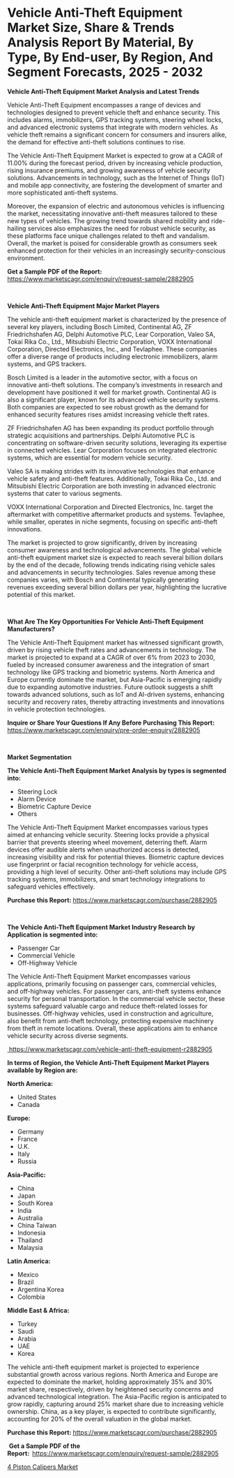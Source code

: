 <p><h1>Vehicle Anti-Theft Equipment Market Size, Share & Trends Analysis Report By Material, By Type, By End-user, By Region, And Segment Forecasts, 2025 - 2032</h1></p><p><strong>Vehicle Anti-Theft Equipment Market Analysis and Latest Trends</strong></p>
<p><p>Vehicle Anti-Theft Equipment encompasses a range of devices and technologies designed to prevent vehicle theft and enhance security. This includes alarms, immobilizers, GPS tracking systems, steering wheel locks, and advanced electronic systems that integrate with modern vehicles. As vehicle theft remains a significant concern for consumers and insurers alike, the demand for effective anti-theft solutions continues to rise.</p><p>The Vehicle Anti-Theft Equipment Market is expected to grow at a CAGR of 11.00% during the forecast period, driven by increasing vehicle production, rising insurance premiums, and growing awareness of vehicle security solutions. Advancements in technology, such as the Internet of Things (IoT) and mobile app connectivity, are fostering the development of smarter and more sophisticated anti-theft systems. </p><p>Moreover, the expansion of electric and autonomous vehicles is influencing the market, necessitating innovative anti-theft measures tailored to these new types of vehicles. The growing trend towards shared mobility and ride-hailing services also emphasizes the need for robust vehicle security, as these platforms face unique challenges related to theft and vandalism. Overall, the market is poised for considerable growth as consumers seek enhanced protection for their vehicles in an increasingly security-conscious environment.</p></p>
<p><strong>Get a Sample PDF of the Report:&nbsp;</strong> <a href="https://www.marketscagr.com/enquiry/request-sample/2882905?utm_campaign=2462&utm_medium=2&utm_source=Github&utm_content=ia&utm_term=13032025&utm_id=vehicle-anti-theft-equipment">https://www.marketscagr.com/enquiry/request-sample/2882905</a></p>
<p>&nbsp;</p>
<p><strong>Vehicle Anti-Theft Equipment Major Market Players</strong></p>
<p><p>The vehicle anti-theft equipment market is characterized by the presence of several key players, including Bosch Limited, Continental AG, ZF Friedrichshafen AG, Delphi Automotive PLC, Lear Corporation, Valeo SA, Tokai Rika Co., Ltd., Mitsubishi Electric Corporation, VOXX International Corporation, Directed Electronics, Inc., and Tevlaphee. These companies offer a diverse range of products including electronic immobilizers, alarm systems, and GPS trackers.</p><p>Bosch Limited is a leader in the automotive sector, with a focus on innovative anti-theft solutions. The company’s investments in research and development have positioned it well for market growth. Continental AG is also a significant player, known for its advanced vehicle security systems. Both companies are expected to see robust growth as the demand for enhanced security features rises amidst increasing vehicle theft rates.</p><p>ZF Friedrichshafen AG has been expanding its product portfolio through strategic acquisitions and partnerships. Delphi Automotive PLC is concentrating on software-driven security solutions, leveraging its expertise in connected vehicles. Lear Corporation focuses on integrated electronic systems, which are essential for modern vehicle security.</p><p>Valeo SA is making strides with its innovative technologies that enhance vehicle safety and anti-theft features. Additionally, Tokai Rika Co., Ltd. and Mitsubishi Electric Corporation are both investing in advanced electronic systems that cater to various segments.</p><p>VOXX International Corporation and Directed Electronics, Inc. target the aftermarket with competitive aftermarket products and systems. Tevlaphee, while smaller, operates in niche segments, focusing on specific anti-theft innovations.</p><p>The market is projected to grow significantly, driven by increasing consumer awareness and technological advancements. The global vehicle anti-theft equipment market size is expected to reach several billion dollars by the end of the decade, following trends indicating rising vehicle sales and advancements in security technologies. Sales revenue among these companies varies, with Bosch and Continental typically generating revenues exceeding several billion dollars per year, highlighting the lucrative potential of this market.</p></p>
<p>&nbsp;</p>
<p><strong>What Are The Key Opportunities For Vehicle Anti-Theft Equipment Manufacturers?</strong></p>
<p><p>The Vehicle Anti-Theft Equipment market has witnessed significant growth, driven by rising vehicle theft rates and advancements in technology. The market is projected to expand at a CAGR of over 6% from 2023 to 2030, fueled by increased consumer awareness and the integration of smart technology like GPS tracking and biometric systems. North America and Europe currently dominate the market, but Asia-Pacific is emerging rapidly due to expanding automotive industries. Future outlook suggests a shift towards advanced solutions, such as IoT and AI-driven systems, enhancing security and recovery rates, thereby attracting investments and innovations in vehicle protection technologies. </p></p>
<p><strong>Inquire or Share Your Questions If Any Before Purchasing This Report:</strong> <a href="https://www.marketscagr.com/enquiry/pre-order-enquiry/2882905?utm_campaign=2462&utm_medium=2&utm_source=Github&utm_content=ia&utm_term=13032025&utm_id=vehicle-anti-theft-equipment">https://www.marketscagr.com/enquiry/pre-order-enquiry/2882905</a></p>
<p>&nbsp;</p>
<p><strong>Market Segmentation</strong></p>
<p><strong>The Vehicle Anti-Theft Equipment Market Analysis by types is segmented into:</strong></p>
<p><ul><li>Steering Lock</li><li>Alarm Device</li><li>Biometric Capture Device</li><li>Others</li></ul></p>
<p><p>The Vehicle Anti-Theft Equipment Market encompasses various types aimed at enhancing vehicle security. Steering locks provide a physical barrier that prevents steering wheel movement, deterring theft. Alarm devices offer audible alerts when unauthorized access is detected, increasing visibility and risk for potential thieves. Biometric capture devices use fingerprint or facial recognition technology for vehicle access, providing a high level of security. Other anti-theft solutions may include GPS tracking systems, immobilizers, and smart technology integrations to safeguard vehicles effectively.</p></p>
<p><strong>Purchase this Report:&nbsp;</strong><a href="https://www.marketscagr.com/purchase/2882905?utm_campaign=2462&utm_medium=2&utm_source=Github&utm_content=ia&utm_term=13032025&utm_id=vehicle-anti-theft-equipment">https://www.marketscagr.com/purchase/2882905</a></p>
<p>&nbsp;</p>
<p><strong>The Vehicle Anti-Theft Equipment Market Industry Research by Application is segmented into:</strong></p>
<p><ul><li>Passenger Car</li><li>Commercial Vehicle</li><li>Off-Highway Vehicle</li></ul></p>
<p><p>The Vehicle Anti-Theft Equipment Market encompasses various applications, primarily focusing on passenger cars, commercial vehicles, and off-highway vehicles. For passenger cars, anti-theft systems enhance security for personal transportation. In the commercial vehicle sector, these systems safeguard valuable cargo and reduce theft-related losses for businesses. Off-highway vehicles, used in construction and agriculture, also benefit from anti-theft technology, protecting expensive machinery from theft in remote locations. Overall, these applications aim to enhance vehicle security across diverse segments.</p></p>
<p><a href="https://www.marketscagr.com/vehicle-anti-theft-equipment-r2882905?utm_campaign=2462&utm_medium=2&utm_source=Github&utm_content=ia&utm_term=13032025&utm_id=vehicle-anti-theft-equipment">&nbsp;https://www.marketscagr.com/vehicle-anti-theft-equipment-r2882905</a></p>
<p><strong>In terms of Region, the Vehicle Anti-Theft Equipment Market Players available by Region are:</strong></p>
<p>
    <p> <strong> North America: </strong>
        <ul>
            <li>United States</li>
            <li>Canada</li>
        </ul>
        </p> 
    <p> <strong> Europe: </strong>
        <ul>
            <li>Germany</li>
            <li>France</li>
            <li>U.K.</li>
            <li>Italy</li>
            <li>Russia</li>
        </ul>
        </p> 
    <p> <strong> Asia-Pacific: </strong>
        <ul>
            <li>China</li>
            <li>Japan</li>
            <li>South Korea</li>
            <li>India</li>
            <li>Australia</li>
            <li>China Taiwan</li>
            <li>Indonesia</li>
            <li>Thailand</li>
            <li>Malaysia</li>
        </ul>
        </p> 
    <p> <strong> Latin America: </strong>
        <ul>
            <li>Mexico</li>
            <li>Brazil</li>
            <li>Argentina Korea</li>
            <li>Colombia</li>
        </ul>
        </p> 
    <p> <strong> Middle East & Africa: </strong>
        <ul>
            <li>Turkey</li>
            <li>Saudi</li>
            <li>Arabia</li>
            <li>UAE</li>
            <li>Korea</li>
        </ul>
    </p>
    </p>
<p><p>The vehicle anti-theft equipment market is projected to experience substantial growth across various regions. North America and Europe are expected to dominate the market, holding approximately 35% and 30% market share, respectively, driven by heightened security concerns and advanced technological integration. The Asia-Pacific region is anticipated to grow rapidly, capturing around 25% market share due to increasing vehicle ownership. China, as a key player, is expected to contribute significantly, accounting for 20% of the overall valuation in the global market.</p></p>
<p><strong>Purchase this Report: </strong><a href="https://www.marketscagr.com/purchase/2882905?utm_campaign=2462&utm_medium=2&utm_source=Github&utm_content=ia&utm_term=13032025&utm_id=vehicle-anti-theft-equipment">https://www.marketscagr.com/purchase/2882905</a></p>
<p>&nbsp;<strong>Get a Sample PDF of the Report:&nbsp;&nbsp;</strong><a href="https://www.marketscagr.com/enquiry/request-sample/2882905?utm_campaign=2462&utm_medium=2&utm_source=Github&utm_content=ia&utm_term=13032025&utm_id=vehicle-anti-theft-equipment">https://www.marketscagr.com/enquiry/request-sample/2882905</a></p>
<p><strong></strong></p>
<p><p><a href="https://github.com/FosterFahey91/Market-Research-Report-List-1/blob/main/4-piston-calipers-market.md?utm_campaign=2462&utm_medium=2&utm_source=Github&utm_content=ia&utm_term=13032025&utm_id=vehicle-anti-theft-equipment">4 Piston Calipers Market</a></p></p>